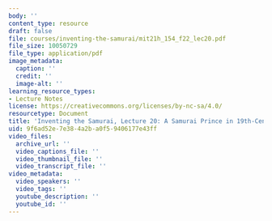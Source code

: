 ```yaml
---
body: ''
content_type: resource
draft: false
file: courses/inventing-the-samurai/mit21h_154_f22_lec20.pdf
file_size: 10050729
file_type: application/pdf
image_metadata:
  caption: ''
  credit: ''
  image-alt: ''
learning_resource_types:
- Lecture Notes
license: https://creativecommons.org/licenses/by-nc-sa/4.0/
resourcetype: Document
title: 'Inventing the Samurai, Lecture 20: A Samurai Prince in 19th-Century Massachusetts'
uid: 9f6ad52e-7e38-4a2b-a0f5-9406177e43ff
video_files:
  archive_url: ''
  video_captions_file: ''
  video_thumbnail_file: ''
  video_transcript_file: ''
video_metadata:
  video_speakers: ''
  video_tags: ''
  youtube_description: ''
  youtube_id: ''
---
```

